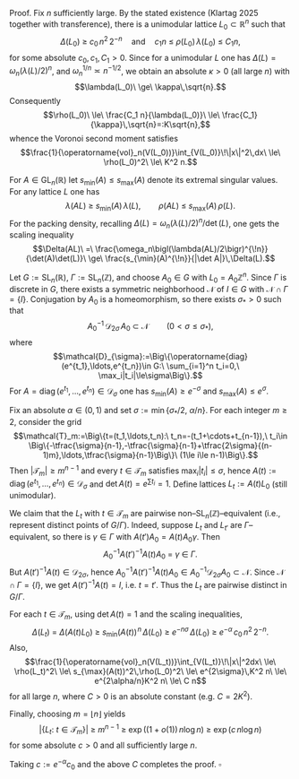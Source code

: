 Proof. Fix $n$ sufficiently large. By the stated existence (Klartag 2025 together with transference), there is a unimodular lattice $L_0\subset\mathbb{R}^n$ such that
$$\Delta(L_0)\ \ge\ c_0\,n^2\,2^{-n}\quad\text{and}\quad c_1 n\ \le\ \rho(L_0)\,\lambda(L_0)\ \le\ C_1 n,$$
for some absolute $c_0,c_1,C_1>0$. Since for a unimodular $L$ one has $\Delta(L)=\omega_n(\lambda(L)/2)^n$, and $\omega_n^{1/n}\asymp n^{-1/2}$, we obtain an absolute $\kappa>0$ (all large $n$) with
$$\lambda(L_0)\ \ge\ \kappa\,\sqrt{n}.$$
Consequently
$$\rho(L_0)\ \le\ \frac{C_1 n}{\lambda(L_0)}\ \le\ \frac{C_1}{\kappa}\,\sqrt{n}=:K\sqrt{n},$$
whence the Voronoi second moment satisfies
$$\frac{1}{\operatorname{vol}_n(V(L_0))}\int_{V(L_0)}\!\|x\|^2\,dx\ \le\ \rho(L_0)^2\ \le\ K^2 n.$$

For $A\in\mathrm{GL}_n(\mathbb{R})$ let $s_{\min}(A)\le s_{\max}(A)$ denote its extremal singular values. For any lattice $L$ one has
$$\lambda(AL)\ \ge\ s_{\min}(A)\,\lambda(L),\qquad \rho(AL)\ \le\ s_{\max}(A)\,\rho(L).$$
For the packing density, recalling $\Delta(L)=\omega_n(\lambda(L)/2)^n/\det(L)$, one gets the scaling inequality
$$\Delta(AL)\ =\ \frac{\omega_n\bigl(\lambda(AL)/2\bigr)^{\!n}}{\det(A)\det(L)}\ \ge\ \frac{s_{\min}(A)^{\!n}}{|\det A|}\,\Delta(L).$$

Let $G:=\mathrm{SL}_n(\mathbb{R})$, $\Gamma:=\mathrm{SL}_n(\mathbb{Z})$, and choose $A_0\in G$ with $L_0=A_0\mathbb{Z}^n$. Since $\Gamma$ is discrete in $G$, there exists a symmetric neighborhood $\mathcal{N}$ of $I\in G$ with $\mathcal{N}\cap\Gamma=\{I\}$. Conjugation by $A_0$ is a homeomorphism, so there exists $\sigma_*>0$ such that
$$A_0^{-1}\,\mathcal{D}_{2\sigma}\,A_0\ \subset\ \mathcal{N}\qquad(0<\sigma\le \sigma_*),$$
where
$$\mathcal{D}_{\sigma}:=\Big\{\operatorname{diag}(e^{t_1},\ldots,e^{t_n})\in G:\ \sum_{i=1}^n t_i=0,\ \max_i|t_i|\le\sigma\Big\}.$$
For $A=\operatorname{diag}(e^{t_1},\ldots,e^{t_n})\in\mathcal{D}_{\sigma}$ one has $s_{\min}(A)\ge e^{-\sigma}$ and $s_{\max}(A)\le e^{\sigma}$.

Fix an absolute $\alpha\in(0,1)$ and set $\sigma:=\min\{\sigma_*/2,\ \alpha/n\}$. For each integer $m\ge2$, consider the grid
$$\mathcal{T}_m:=\Big\{t=(t_1,\ldots,t_n):\ t_n=-(t_1+\cdots+t_{n-1}),\ t_i\in \Big\{-\tfrac{\sigma}{n-1},-\tfrac{\sigma}{n-1}+\tfrac{2\sigma}{(n-1)m},\ldots,\tfrac{\sigma}{n-1}\Big\}\ (1\le i\le n-1)\Big\}.$$
Then $|\mathcal{T}_m|\ge m^{n-1}$ and every $t\in\mathcal{T}_m$ satisfies $\max_i|t_i|\le\sigma$, hence $A(t):=\operatorname{diag}(e^{t_1},\ldots,e^{t_n})\in\mathcal{D}_{\sigma}$ and $\det A(t)=e^{\sum t_i}=1$. Define lattices $L_t:=A(t)L_0$ (still unimodular).

We claim that the $L_t$ with $t\in\mathcal{T}_m$ are pairwise non–$\mathrm{SL}_n(\mathbb{Z})$–equivalent (i.e., represent distinct points of $G/\Gamma$). Indeed, suppose $L_t$ and $L_{t'}$ are $\Gamma$–equivalent, so there is $\gamma\in\Gamma$ with $A(t')A_0=A(t)A_0\gamma$. Then
$$A_0^{-1}A(t')^{-1}A(t)A_0\ =\ \gamma\ \in\ \Gamma.$$
But $A(t')^{-1}A(t)\in\mathcal{D}_{2\sigma}$, hence $A_0^{-1}A(t')^{-1}A(t)A_0\in A_0^{-1}\mathcal{D}_{2\sigma}A_0\subset\mathcal{N}$. Since $\mathcal{N}\cap\Gamma=\{I\}$, we get $A(t')^{-1}A(t)=I$, i.e. $t=t'$. Thus the $L_t$ are pairwise distinct in $G/\Gamma$.

For each $t\in\mathcal{T}_m$, using $\det A(t)=1$ and the scaling inequalities,
$$\Delta(L_t)\ =\ \Delta\bigl(A(t)L_0\bigr)\ \ge\ s_{\min}(A(t))^{\!n}\,\Delta(L_0)\ \ge\ e^{-n\sigma}\,\Delta(L_0)\ \ge\ e^{-\alpha}\,c_0\,n^2\,2^{-n}.$$ 
Also,
$$\frac{1}{\operatorname{vol}_n(V(L_t))}\int_{V(L_t)}\!\|x\|^2dx\ \le\ \rho(L_t)^2\ \le\ s_{\max}(A(t))^2\,\rho(L_0)^2\ \le\ e^{2\sigma}\,K^2 n\ \le\ e^{2\alpha/n}K^2 n\ \le\ C n$$
for all large $n$, where $C>0$ is an absolute constant (e.g. $C=2K^2$).

Finally, choosing $m=\lfloor n\rfloor$ yields
$$|\{L_t:\ t\in\mathcal{T}_m\}|\ \ge\ m^{n-1}\ \ge\ \exp\big((1+o(1))\,n\log n\big)\ \ge\ \exp(c\,n\log n)$$
for some absolute $c>0$ and all sufficiently large $n$.

Taking $c:=e^{-\alpha}c_0$ and the above $C$ completes the proof. $\square$